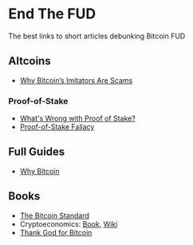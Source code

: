 # End The FUD

The best links to short articles debunking Bitcoin FUD

## Altcoins

* [Why Bitcoin’s Imitators Are Scams](https://tomerstrolight.medium.com/why-bitcoins-imitators-are-scams-e38fab4c78ba)

### Proof-of-Stake

* [What's Wrong with Proof of Stake?](https://medium.com/@BobMcElrath/whats-wrong-with-proof-of-stake-77d4f370be15)
* [Proof-of-Stake Fallacy](https://github.com/libbitcoin/libbitcoin-system/wiki/Proof-of-Stake-Fallacy)

## Full Guides

* [Why Bitcoin](https://tomerstrolight.medium.com/why-bitcoin-the-series-660fe20ec244)

## Books

* [The Bitcoin Standard](https://saifedean.com/book/)
* Cryptoeconomics: [Book](https://voskuil.org/cryptoeconomics/), [Wiki](https://github.com/libbitcoin/libbitcoin-system/wiki/Cryptoeconomics)
* [Thank God for Bitcoin](https://www.amazon.com/Thank-God-Bitcoin-Corruption-Redemption/dp/1641991216/ref=sr_1_1?dchild=1&keywords=thank+god+for+bitcoin&qid=1607152012&sr=8-1)
